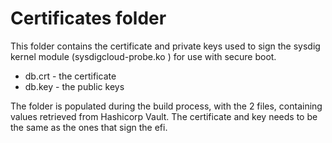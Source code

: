 # Certificates folder

This folder contains the certificate and private keys used to sign the sysdig kernel module (sysdigcloud-probe.ko ) for use with secure boot.

* db.crt - the certificate
* db.key - the public keys

The folder is populated during the build process, with the 2 files, containing values retrieved from Hashicorp Vault.
The certificate and key needs to be the same as the ones that sign the efi.